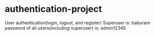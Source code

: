 # authentication-project
User authentication(login, logout, and register)
Superuser is: baburam
password of all users(including superuser) is: admin12345
